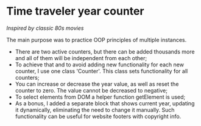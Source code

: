 # Time traveler year counter

_Inspired by classic 80s movies_

The main purpose was to practice OOP principles of multiple instances.

- There are two active counters, but there can be added thousands more and all of them will be independent from each other;
- To achieve that and to avoid adding new functionality for each new counter, I use one class 'Counter'. This class sets functionality for all counters;
- You can increase or decrease the year value, as well as reset the counter to zero.
  The value cannot be decreased to negative;
- To select elements from DOM a helper function getElement is used;
- As a bonus, I added a separate block that shows current year, updating it dynamically, eliminating the need to change it manually. Such functionality can be useful for website footers with copyright info.
